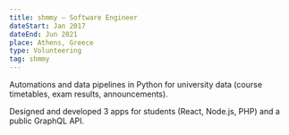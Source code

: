 ```yaml
---
title: shmmy – Software Engineer
dateStart: Jan 2017
dateEnd: Jun 2021
place: Athens, Greece
type: Volunteering
tag: shmmy
---
```


Automations and data pipelines in Python for university data (course timetables, exam results, announcements).

Designed and developed 3 apps for students (React, Node.js, PHP) and a public GraphQL API.
